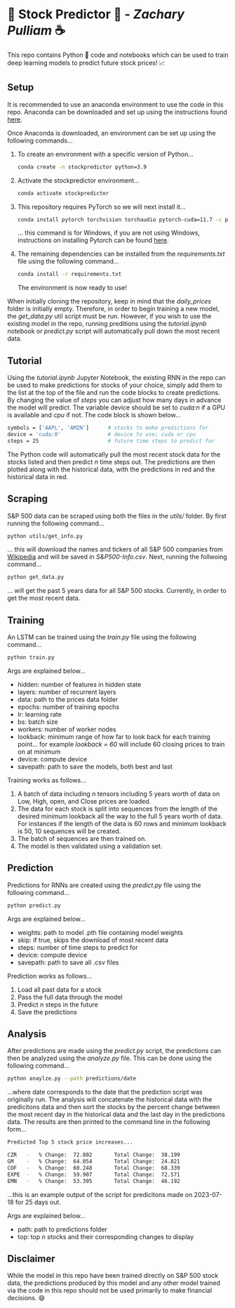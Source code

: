 # 💸 **Stock Predictor** 💸 - *Zachary Pulliam* ☕

This repo contains Python 🐍 code and notebooks which can be used to train deep learning models to predict future stock prices! 📈

## Setup

It is recommended to use an anaconda environment to use the code in this repo. Anaconda can be downloaded and set up using the instructions found [here](https://docs.conda.io/projects/conda/en/latest/user-guide/install/windows.html).

Once Anaconda is downloaded, an environment can be set up using the following commands...

1. To create an environment with a specific version of Python...

    ```bash
    conda create -n stockpredictor python=3.9
    ```

2. Activate the stockpredictor environment...

    ```bash
    conda activate stockpredictor
    ```

3. This repository requires PyTorch so we will next install it...

    ```bash
    conda install pytorch torchvision torchaudio pytorch-cuda=11.7 -c pytorch -c nvidia
    ```

    ... this command is for Windows, if you are not using Windows, instructions on installing Pytorch can be found [here](https://pytorch.org/get-started/locally/).

4. The remaining dependencies can be installed from the *requirements.txt* file using the following command...

    ```bash
    conda install -r requirements.txt
    ```

    The environment is now ready to use!

When initially cloning the repository, keep in mind that the *daily_prices* folder is initially empty. Therefore, in order to begin training a new model, the *get_data.py* util script must be run. However, if you wish to use the existing model in the repo, running preditions using the *tutorial.ipynb* notebook or *predict.py* script will automatically pull down the most recent data.

## Tutorial

Using the *tutorial.ipynb* Jupyter Notebook, the existing RNN in the repo can be used to make predictions for stocks of your choice, simply add them to the list at the top of the file and run the code blocks to create predictions. By changing the value of *steps* you can adjust how many days in advance the model will predict. The variable device should be set to *cuda:n* if a GPU is available and *cpu* if not. The code block is shown below...

```bash
symbols = ['AAPL', 'AMZN']      # stocks to make predictions for
device = 'cuda:0'               # device to use; cuda or cpu
steps = 25                      # future time steps to predict for
```

The Python code will automatically pull the most recent stock data for the stocks listed and then predict *n* time steps out. The predictions are then plotted along with the historical data, with the predictions in red and the historical data in red.

## Scraping

S&P 500 data can be scraped using both the files in the *utils/* folder. By first running the following command...

```bash
python utils/get_info.py
```

... this will download the names and tickers of all S&P 500 companies from [Wikipedia](https://en.wikipedia.org/wiki/List_of_S%26P_500_companies) and will be saved in *S&P500-Info.csv*. Next, running the follwoing command...

```bash
python get_data.py
```

... will get the past 5 years data for all S&P 500 stocks. Currently, in order to get the most recent data.

## Training

An LSTM can be trained using the *train.py* file using the following command...

```bash
python train.py
```

Args are explained below...

- hidden: number of features in hidden state
- layers: number of recurrent layers
- data: path to the prices data folder
- epochs: number of training epochs
- lr: learning rate
- bs: batch size
- workers: number of worker nodes
- lookback: minimum range of how far to look back for each training point... for example *lookback = 60* will include 60 closing prices to train on at minimum
- device: compute device
- savepath: path to save the models, both best and last

Training works as follows...

1. A batch of data including *n* tensors including 5 years worth of data on Low, High, open, and Close prices are loaded.
2. The data for each stock is split into sequences from the length of the desired minimum lookback all the way to the full 5 years worth of data. For instances if the length of the data is 60 rows and minimum lookback is 50, 10 sequences will be created.
3. The batch of sequences are then trained on.
4. The model is then validated using a validation set.

## Prediction

Predictions for RNNs are created using the *predict.py* file using the following command...

```bash
python predict.py
```

Args are explained below...

- weights: path to model .pth file containing model weights
- skip: if true, skips the download of most recent data
- steps: number of time steps to predict for
- device: compute device
- savepath: path to save all .csv files

Prediction works as follows...

1. Load all past data for a stock
2. Pass the full data through the model
3. Predict *n* steps in the future
4. Save the predictions

## Analysis

After predictions are made using the *predict.py* script, the predictions can then be analyzed using the *analyze.py* file. This can be done using the following command...

```bash
python anaylze.py --path predictions/date
```

...where date corresponds to the date that the prediction script was originally run. The analysis will concatenate the historical data with the predicitons data and then sort the stocks by the percent change between the most recent day in the historical data and the last day in the predictions data. The results are then printed to the command line in the following form...

```bash
Predicted Top 5 stock price increases...

CZR   -   % Change:  72.802       Total Change:  38.199
GM    -   % Change:  64.054       Total Change:  24.821
COF   -   % Change:  60.248       Total Change:  68.339
EXPE  -   % Change:  59.907       Total Change:  72.571
EMN   -   % Change:  53.395       Total Change:  46.192
```

...this is an example output of the script for predicitons made on 2023-07-18 for 25 days out.

Args are explained below...

- path: path to predictions folder
- top: top *n* stocks and their corresponding changes to display

## Disclaimer

While the model in this repo have been trained directly on S&P 500 stock data, the predictions produced by this model and any other model trained via the code in this repo should not be used primarily to make financial decisions. 😄

